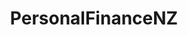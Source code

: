 ---
title: PersonalFinanceNZ
crosslinks:
- financialindependence
- personalfinance
- newzealand
- ethereum
---